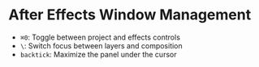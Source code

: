 # After Effects Window Management

- `⌘0`: Toggle between project and effects controls
- `\`: Switch focus between layers and composition
- `backtick`: Maximize the panel under the cursor
